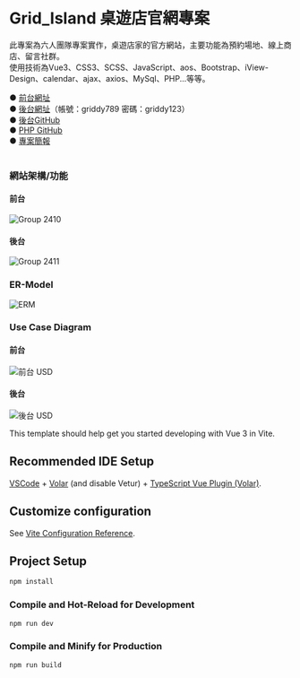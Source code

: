 # Grid_Island 桌遊店官網專案

此專案為六人團隊專案實作，桌遊店家的官方網站，主要功能為預約場地、線上商店、留言社群。<br>
使用技術為Vue3、CSS3、SCSS、JavaScript、aos、Bootstrap、iView-Design、calendar、ajax、axios、MySql、PHP...等等。

● [前台網址](https://tibamef2e.com/chd104/g5/front/) <br>
● [後台網址](https://tibamef2e.com/chd104/g5/admin/)（帳號：griddy789 密碼：griddy123）<br>
● [後台GitHub](https://github.com/Martina216/Grid_Island_Admin)<br>
● [PHP GitHub](https://github.com/smallguo0925/gridislandPHP)<br>
● [專案簡報](https://drive.google.com/file/d/1vATqaoH-M6Z4YmLZW0rW-dJICpT237cv/view) <br>
<br>
### 網站架構/功能
#### 前台
![Group 2410](https://github.com/zhuuu98/G5_Grid_Island/assets/152141510/5221a8f9-1575-43ce-907f-01b0587c5326)
<br>
#### 後台
![Group 2411](https://github.com/zhuuu98/G5_Grid_Island/assets/152141510/f5c3b8b7-4294-4648-be4e-7d8a0d1f27d5)
<br>
### ER-Model
![ERM](https://github.com/zhuuu98/G5_Grid_Island/assets/152141510/f3c94a49-e221-4239-9ebf-f2e36a610d5f)
<br>
### Use Case Diagram
#### 前台
![前台 USD](https://github.com/zhuuu98/G5_Grid_Island/assets/152141510/afeb34ea-a00d-49d7-9626-d0f1d7afc12e)
<br>
#### 後台
![後台 USD](https://github.com/zhuuu98/G5_Grid_Island/assets/152141510/73964529-9b0b-4e7e-99a8-5bdacac4c9da)



This template should help get you started developing with Vue 3 in Vite.

## Recommended IDE Setup

[VSCode](https://code.visualstudio.com/) + [Volar](https://marketplace.visualstudio.com/items?itemName=Vue.volar) (and disable Vetur) + [TypeScript Vue Plugin (Volar)](https://marketplace.visualstudio.com/items?itemName=Vue.vscode-typescript-vue-plugin).

## Customize configuration

See [Vite Configuration Reference](https://vitejs.dev/config/).

## Project Setup

```sh
npm install
```

### Compile and Hot-Reload for Development

```sh
npm run dev
```

### Compile and Minify for Production

```sh
npm run build
```
